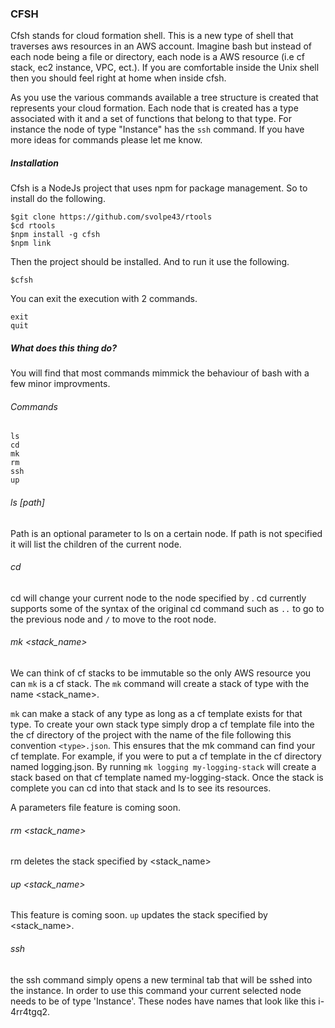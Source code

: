 ### CFSH

Cfsh stands for cloud formation shell. This is a new type of shell that traverses aws resources in an AWS account. Imagine bash but instead of each node being a file or directory, each node is a AWS resource (i.e cf stack, ec2 instance, VPC, ect.). If you are comfortable inside the Unix shell then you should feel right at home when inside cfsh.

As you use the various commands available a tree structure is created that represents your cloud formation. Each node that is created has a type associated with it and a set of functions that belong to that type. For instance the node of type "Instance" has the `ssh` command. If you have more ideas for commands please let me know.

##### Installation
Cfsh is a NodeJs project that uses npm for package management. So to install do the following.
```
$git clone https://github.com/svolpe43/rtools
$cd rtools
$npm install -g cfsh
$npm link
```
Then the project should be installed. And to run it use the following.
```
$cfsh
```
You can exit the execution with 2 commands.
```
exit
quit
```
##### What does this thing do?

You will find that most commands mimmick the behaviour of bash with a few minor improvments.

###### Commands

```
ls
cd
mk
rm
ssh
up
```

###### ls [path]
Path is an optional parameter to ls on a certain node. If path is not specified it will list the children of the current node.

###### cd <path>
cd will change your current node to the node specified by <path>. cd currently supports some of the syntax of the original cd command such as `..` to go to the previous node and `/` to move to the root node.

###### mk <type> <stack_name>
We can think of cf stacks to be immutable so the only AWS resource you can `mk` is a cf stack. The `mk` command will create a stack of type <type> with the name <stack_name>.

`mk` can make a stack of any type as long as a cf template exists for that type. To create your own stack type simply drop a cf template file into the the cf directory of the project with the name of the file following this convention `<type>.json`. This ensures that the mk command can find your cf template. For example, if you were to put a cf template in the cf directory named logging.json. By running `mk logging my-logging-stack` will create a stack based on that cf template named my-logging-stack. Once the stack is complete you can cd into that stack and ls to see its resources.

A parameters file feature is coming soon. 

###### rm <stack_name>
rm deletes the stack specified by <stack_name>

###### up <stack_name>
This feature is coming soon.
`up` updates the stack specified by <stack_name>.

###### ssh
the ssh command simply opens a new terminal tab that will be sshed into the instance. In order to use this command your current selected node needs to be of type 'Instance'. These nodes have names that look like this i-4rr4tgq2.